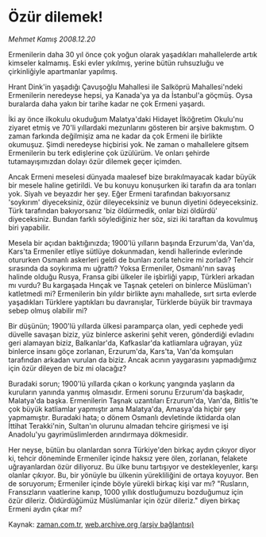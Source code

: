 # Özür dilemek!

*Mehmet Kamış 2008.12.20*

<tr><td class="metin" colspan="2" style="padding-top: 20px; padding-left: 5px; padding-right: 10px;">Ermenilerin daha 30 yıl önce çok yoğun olarak yaşadıkları mahallelerde artık kimseler kalmamış. Eski evler yıkılmış, yerine bütün ruhsuzluğu ve çirkinliğiyle apartmanlar yapılmış.</td></tr><tr><td class="metin" colspan="2" style="padding-top: 20px; padding-left: 5px; padding-right: 10px;"><p>Hrant Dink'in yaşadığı Çavuşoğlu Mahallesi ile Salköprü Mahallesi'ndeki Ermenilerin neredeyse hepsi, ya Kanada'ya ya da İstanbul'a göçmüş. Oysa buralarda daha yakın bir tarihe kadar ne çok Ermeni yaşardı. 
<p> İki ay önce ilkokulu okuduğum Malatya'daki Hidayet İlköğretim Okulu'nu ziyaret etmiş ve 70'li yıllardaki mezunlarını gösteren bir arşive bakmıştım. O zaman farkında değilmişiz ama ne kadar da çok Ermeni ile birlikte okumuşuz. Şimdi neredeyse hiçbirisi yok. Ne zaman o mahallelere gitsem Ermenilerin bu terk edişlerine çok üzülürüm. Ve onları şehirde tutamayışımızdan dolayı özür dilemek geçer içimden. 
<p> Ancak Ermeni meselesi dünyada maalesef bize bırakılmayacak kadar büyük bir mesele haline getirildi. Ve bu konuyu konuşurken iki tarafın da ara tonları yok. Siyah ve beyazdır her şey. Eğer Ermeni tarafından bakıyorsanız 'soykırım' diyeceksiniz, özür dileyeceksiniz ve bunun diyetini ödeyeceksiniz. Türk tarafından bakıyorsanız 'biz öldürmedik, onlar bizi öldürdü' diyeceksiniz. Bundan farklı söylediğiniz her söz, sizi iki taraftan da kovulmuş biri yapabilir. 
<p> Mesela bir açıdan baktığınızda; 1900'lü yılların başında Erzurum'da, Van'da, Kars'ta Ermeniler etliye sütlüye dokunmadan, kendi hallerinde evlerinde otururken Osmanlı askerleri geldi de bunları zorla tehcire mi zorladı? Tehcir sırasında da soykırıma mı uğrattı? Yoksa Ermeniler, Osmanlı'nın savaş halinde olduğu Rusya, Fransa gibi ülkeler ile işbirliği yapıp, Türkleri arkadan mı vurdu? Bu kargaşada Hınçak ve Taşnak çeteleri on binlerce Müslüman'ı katletmedi mi? Ermenilerin bin yıldır birlikte aynı mahallede, sırt sırta evlerde yaşadıkları Türklere yaptıkları bu davranışlar, Türklerde büyük bir travmaya sebep olmuş olabilir mi? 
<p> Bir düşünün; 1900'lü yıllarda ülkesi paramparça olan, yedi cephede yedi düvelle savaşan biziz, yüz binlerce askerini şehit veren, gönderdiği evladını geri alamayan biziz, Balkanlar'da, Kafkaslar'da katliamlara uğrayan, yüz binlerce insanı göçe zorlanan, Erzurum'da, Kars'ta, Van'da komşuları tarafından arkadan vurulan da biziz. Ancak acının yaygarasını yapmadığımız için özür dileyen de biz mi olacağız? 
<p> Buradaki sorun; 1900'lü yıllarda çıkan o korkunç yangında yaşların da kuruların yanında yanmış olmasıdır. Ermeni sorunu Erzurum'da başkadır, Malatya'da başka. Ermenilerin Taşnak uzantıları Erzurum'da, Van'da, Bitlis'te çok büyük katliamlar yapmıştır ama Malatya'da, Amasya'da hiçbir şey yapmamıştır. Buradaki hata; o dönem Osmanlı devletinde iktidarda olan İttihat Terakki'nin, Sultan'ın olurunu almadan tehcire girişmesi ve işi Anadolu'yu gayrimüslimlerden arındırmaya dökmesidir. 
<p> Her neyse, bütün bu olanlardan sonra Türkiye'den birkaç aydın çıkıyor diyor ki, tehcir döneminde Ermeniler içinde haksız yere ölen, zorlanan, felakete uğrayanlardan özür diliyoruz. Bu ülke bunu tartışıyor ve destekleyenler, karşı olanlar çıkıyor. Bu, bir yönüyle bu ülkenin yürekliliğini de ortaya koyuyor. Ben de soruyorum; Ermeniler içinde böyle yürekli birkaç kişi var mı? "Rusların, Fransızların vaatlerine kanıp, 1000 yıllık dostluğumuzu bozduğumuz için özür dileriz. Öldürdüğümüz Müslümanlar için özür dileriz." diyen birkaç Ermeni aydın çıkar mı?<br/></p></p></p></p></p></p></p></td></tr>

Kaynak: [zaman.com.tr](http://zaman.com.tr/yazar.do?yazino=772215), [web.archive.org (arşiv bağlantısı)](http://web.archive.org/web/20090205043333/http://www.zaman.com.tr:80/yazar.do?yazino=772215)
